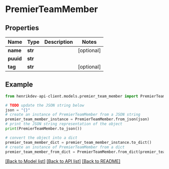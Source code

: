 # PremierTeamMember


## Properties

Name | Type | Description | Notes
------------ | ------------- | ------------- | -------------
**name** | **str** |  | [optional] 
**puuid** | **str** |  | 
**tag** | **str** |  | [optional] 

## Example

```python
from henrikdev-api-client.models.premier_team_member import PremierTeamMember

# TODO update the JSON string below
json = "{}"
# create an instance of PremierTeamMember from a JSON string
premier_team_member_instance = PremierTeamMember.from_json(json)
# print the JSON string representation of the object
print(PremierTeamMember.to_json())

# convert the object into a dict
premier_team_member_dict = premier_team_member_instance.to_dict()
# create an instance of PremierTeamMember from a dict
premier_team_member_from_dict = PremierTeamMember.from_dict(premier_team_member_dict)
```
[[Back to Model list]](../README.md#documentation-for-models) [[Back to API list]](../README.md#documentation-for-api-endpoints) [[Back to README]](../README.md)


